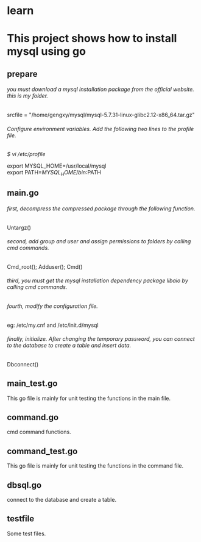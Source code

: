 # learn

This project shows how to install mysql using go
======

prepare
------
###### you must download a mysql installation package from the official website. this is my folder.
srcfile = "/home/gengxy/mysql/mysql-5.7.31-linux-glibc2.12-x86_64.tar.gz"

###### Configure environment variables. Add the following two lines to the profile file.

_$ vi /etc/profile_

export MYSQL_HOME=/usr/local/mysql
<br>export PATH=$MYSQL_HOME/bin:$PATH

main.go
---
###### first, decompress the compressed package through the following function.

Untargz()  

###### second, add group and user and assign permissions to folders by calling cmd commands.

Cmd_root(); Adduser(); Cmd()

###### third, you must get the mysql installation dependency package libaio by calling cmd commands.

###### fourth, modify the configuration file. 
eg:  /etc/my.cnf and /etc/init.d/mysql

###### finally, initialize. After changing the temporary password, you can connect to the database to create a table and insert data.

Dbconnect()

main_test.go
---
This go file is mainly for unit testing the functions in the main file.

command.go
-----
cmd command functions.

command_test.go
----
This go file is mainly for unit testing the functions in the command file.

dbsql.go
----
connect to the database and create a table.

testfile
----
Some test files.
